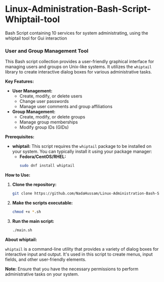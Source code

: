 # Linux-Administration-Bash-Script-Whiptail-tool
Bash Script containing 10 services for system administrating, using the whiptail tool for Gui interaction

### **User and Group Management Tool**

This Bash script collection provides a user-friendly graphical interface for managing users and groups on Unix-like systems. It utilizes the `whiptail` library to create interactive dialog boxes for various administrative tasks.

**Key Features:**
* **User Management:**
    - Create, modify, or delete users
    - Change user passwords
    - Manage user comments and group affiliations
* **Group Management:**
    - Create, modify, or delete groups
    - Manage group memberships
    - Modify group IDs (GIDs)

**Prerequisites:**
* **whiptail:** This script requires the `whiptail` package to be installed on your system. You can typically install it using your package manager:
  * **Fedora/CentOS/RHEL:**
    ```bash
    sudo dnf install whiptail
    ```

**How to Use:**
1. **Clone the repository:** 
   ```bash
   git clone https://github.com/NadaHussam/Linux-Administration-Bash-Script-Whiptail-tool.git
   ```
2. **Make the scripts executable:**
   ```bash
   chmod +x *.sh
   ```
3. **Run the main script:**
   ```bash
   ./main.sh
   ```

**About whiptail:**

`whiptail` is a command-line utility that provides a variety of dialog boxes for interactive input and output. It's used in this script to create menus, input fields, and other user-friendly elements.

**Note:** Ensure that you have the necessary permissions to perform administrative tasks on your system.

